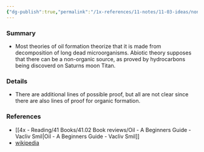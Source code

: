 ```yaml
---
{"dg-publish":true,"permalink":"/1x-references/11-notes/11-03-ideas/non-organic-or-abiotic-theory-of-oil-formation/","title":"Non-organic or abiotic theory of oil formation","created":"2023-04-09T08:24:51.000+03:00","updated":"2024-02-14T20:18:26.561+03:00"}
---
```



### Summary
- Most theories of oil formation theorize that it is made from decomposition of long dead microorganisms. Abiotic theory supposes that there can be a non-organic source, as proved by hydrocarbons being discoverd on Saturns moon Titan.

### Details
- There are additional lines of possible proof, but all are not clear since there are also lines of proof for organic formation.

### References
- [[4x - Reading/41 Books/41.02 Book reviews/Oil - A Beginners Guide - Vacliv Smil\|Oil - A Beginners Guide - Vacliv Smil]]
- [wikipedia](https://en.wikipedia.org/wiki/Abiogenic_petroleum_origin)
